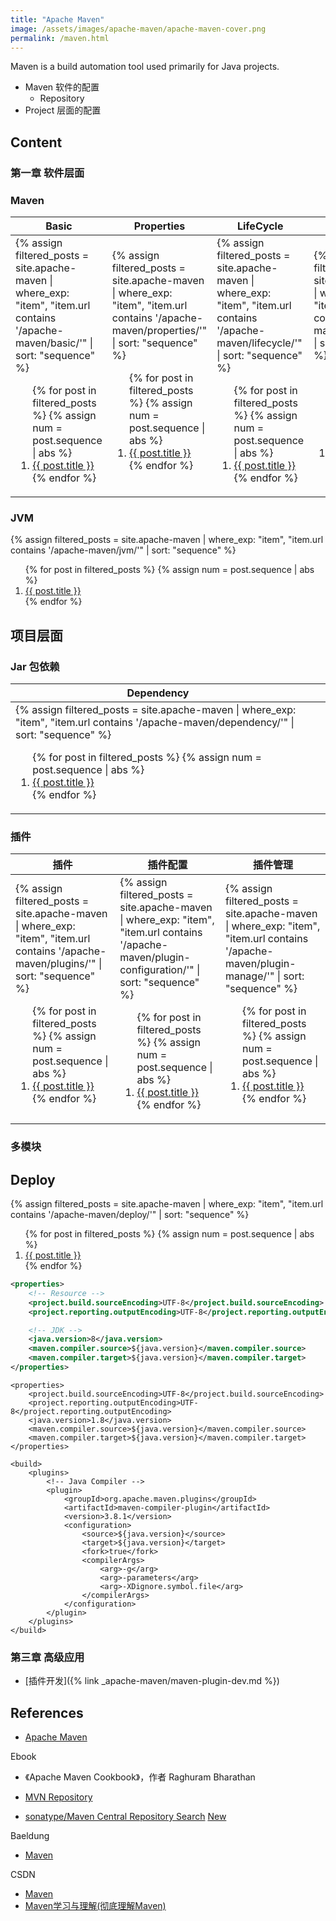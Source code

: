 ```yaml
---
title: "Apache Maven"
image: /assets/images/apache-maven/apache-maven-cover.png
permalink: /maven.html
---
```


Maven is a build automation tool used primarily for Java projects.

- Maven 软件的配置
  - Repository
- Project 层面的配置

## Content

### 第一章 软件层面

### Maven

<table>
    <thead>
    <tr>
        <th>Basic</th>
        <th>Properties</th>
        <th>LifeCycle</th>
        <th>Repository</th>
    </tr>
    </thead>
    <tbody>
    <tr>
        <td>
{%
assign filtered_posts = site.apache-maven |
where_exp: "item", "item.url contains '/apache-maven/basic/'" |
sort: "sequence"
%}
<ol>
    {% for post in filtered_posts %}
    {% assign num = post.sequence | abs %}
    <li>
        <a href="{{ post.url }}">{{ post.title }}</a>
    </li>
    {% endfor %}
</ol>
        </td>
        <td>
{%
assign filtered_posts = site.apache-maven |
where_exp: "item", "item.url contains '/apache-maven/properties/'" |
sort: "sequence"
%}
<ol>
    {% for post in filtered_posts %}
    {% assign num = post.sequence | abs %}
    <li>
        <a href="{{ post.url }}">{{ post.title }}</a>
    </li>
    {% endfor %}
</ol>
        </td>
        <td>
{%
assign filtered_posts = site.apache-maven |
where_exp: "item", "item.url contains '/apache-maven/lifecycle/'" |
sort: "sequence"
%}
<ol>
    {% for post in filtered_posts %}
    {% assign num = post.sequence | abs %}
    <li>
        <a href="{{ post.url }}">{{ post.title }}</a>
    </li>
    {% endfor %}
</ol>
        </td>
        <td>
{%
assign filtered_posts = site.apache-maven |
where_exp: "item", "item.url contains '/apache-maven/repository/'" |
sort: "sequence"
%}
<ol>
    {% for post in filtered_posts %}
    {% assign num = post.sequence | abs %}
    <li>
        <a href="{{ post.url }}">{{ post.title }}</a>
    </li>
    {% endfor %}
</ol>
        </td>
    </tr>
    </tbody>
</table>

### JVM

{%
assign filtered_posts = site.apache-maven |
where_exp: "item", "item.url contains '/apache-maven/jvm/'" |
sort: "sequence"
%}
<ol>
    {% for post in filtered_posts %}
    {% assign num = post.sequence | abs %}
    <li>
        <a href="{{ post.url }}">{{ post.title }}</a>
    </li>
    {% endfor %}
</ol>

## 项目层面

### Jar 包依赖

<table>
    <thead>
    <tr>
        <th>Dependency</th>
        <th></th>
        <th></th>
    </tr>
    </thead>
    <tbody>
    <tr>
        <td>
{%
assign filtered_posts = site.apache-maven |
where_exp: "item", "item.url contains '/apache-maven/dependency/'" |
sort: "sequence"
%}
<ol>
    {% for post in filtered_posts %}
    {% assign num = post.sequence | abs %}
    <li>
        <a href="{{ post.url }}">{{ post.title }}</a>
    </li>
    {% endfor %}
</ol>
        </td>
        <td></td>
        <td></td>
    </tr>
    </tbody>
</table>

### 插件

<table>
    <thead>
    <tr>
        <th>插件</th>
        <th>插件配置</th>
        <th>插件管理</th>
    </tr>
    </thead>
    <tbody>
    <tr>
        <td>
{%
assign filtered_posts = site.apache-maven |
where_exp: "item", "item.url contains '/apache-maven/plugins/'" |
sort: "sequence"
%}
<ol>
    {% for post in filtered_posts %}
    {% assign num = post.sequence | abs %}
    <li>
        <a href="{{ post.url }}">{{ post.title }}</a>
    </li>
    {% endfor %}
</ol>
        </td>
        <td>
{%
assign filtered_posts = site.apache-maven |
where_exp: "item", "item.url contains '/apache-maven/plugin-configuration/'" |
sort: "sequence"
%}
<ol>
    {% for post in filtered_posts %}
    {% assign num = post.sequence | abs %}
    <li>
        <a href="{{ post.url }}">{{ post.title }}</a>
    </li>
    {% endfor %}
</ol>
        </td>
        <td>
{%
assign filtered_posts = site.apache-maven |
where_exp: "item", "item.url contains '/apache-maven/plugin-manage/'" |
sort: "sequence"
%}
<ol>
    {% for post in filtered_posts %}
    {% assign num = post.sequence | abs %}
    <li>
        <a href="{{ post.url }}">{{ post.title }}</a>
    </li>
    {% endfor %}
</ol>
        </td>
    </tr>
    </tbody>
</table>

### 多模块

## Deploy

{%
assign filtered_posts = site.apache-maven |
where_exp: "item", "item.url contains '/apache-maven/deploy/'" |
sort: "sequence"
%}
<ol>
    {% for post in filtered_posts %}
    {% assign num = post.sequence | abs %}
    <li>
        <a href="{{ post.url }}">{{ post.title }}</a>
    </li>
    {% endfor %}
</ol>

```xml
<properties>
    <!-- Resource -->
    <project.build.sourceEncoding>UTF-8</project.build.sourceEncoding>
    <project.reporting.outputEncoding>UTF-8</project.reporting.outputEncoding>

    <!-- JDK -->
    <java.version>8</java.version>
    <maven.compiler.source>${java.version}</maven.compiler.source>
    <maven.compiler.target>${java.version}</maven.compiler.target>
</properties>
```

```text
<properties>
    <project.build.sourceEncoding>UTF-8</project.build.sourceEncoding>
    <project.reporting.outputEncoding>UTF-8</project.reporting.outputEncoding>
    <java.version>1.8</java.version>
    <maven.compiler.source>${java.version}</maven.compiler.source>
    <maven.compiler.target>${java.version}</maven.compiler.target>
</properties>

<build>
    <plugins>
        <!-- Java Compiler -->
        <plugin>
            <groupId>org.apache.maven.plugins</groupId>
            <artifactId>maven-compiler-plugin</artifactId>
            <version>3.8.1</version>
            <configuration>
                <source>${java.version}</source>
                <target>${java.version}</target>
                <fork>true</fork>
                <compilerArgs>
                    <arg>-g</arg>
                    <arg>-parameters</arg>
                    <arg>-XDignore.symbol.file</arg>
                </compilerArgs>
            </configuration>
        </plugin>
    </plugins>
</build>
```

### 第三章 高级应用

- [插件开发]({% link _apache-maven/maven-plugin-dev.md %})

## References

- [Apache Maven](https://maven.apache.org/)

Ebook

- 《Apache Maven Cookbook》，作者 Raghuram Bharathan

- [MVN Repository](https://mvnrepository.com/)
- [sonatype/Maven Central Repository Search](https://central.sonatype.com/) [New](https://central.sonatype.dev/)

Baeldung

- [Maven](https://www.baeldung.com/category/maven/)

CSDN

- [Maven](https://blog.csdn.net/liupeifeng3514/category_7500193.html)
- [Maven学习与理解(彻底理解Maven)](https://blog.csdn.net/dghkgjlh/article/details/113471655)

